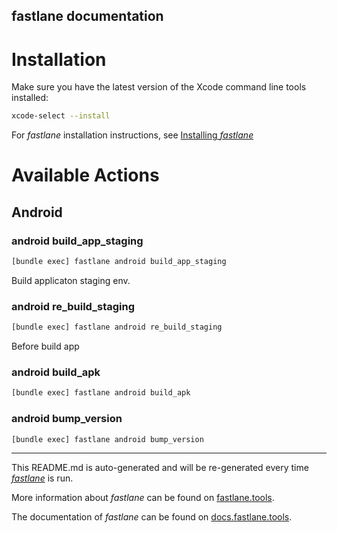 fastlane documentation
----

# Installation

Make sure you have the latest version of the Xcode command line tools installed:

```sh
xcode-select --install
```

For _fastlane_ installation instructions, see [Installing _fastlane_](https://docs.fastlane.tools/#installing-fastlane)

# Available Actions

## Android

### android build_app_staging

```sh
[bundle exec] fastlane android build_app_staging
```

Build applicaton staging env.

### android re_build_staging

```sh
[bundle exec] fastlane android re_build_staging
```

Before build app

### android build_apk

```sh
[bundle exec] fastlane android build_apk
```



### android bump_version

```sh
[bundle exec] fastlane android bump_version
```



----

This README.md is auto-generated and will be re-generated every time [_fastlane_](https://fastlane.tools) is run.

More information about _fastlane_ can be found on [fastlane.tools](https://fastlane.tools).

The documentation of _fastlane_ can be found on [docs.fastlane.tools](https://docs.fastlane.tools).
